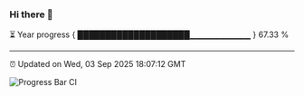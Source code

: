 ### Hi there 👋

⏳ Year progress { ████████████████████▁▁▁▁▁▁▁▁▁▁ } 67.33 %

---

⏰ Updated on Wed, 03 Sep 2025 18:07:12 GMT

![Progress Bar CI](https://github.com/liununu/liununu/workflows/Progress%20Bar%20CI/badge.svg)
